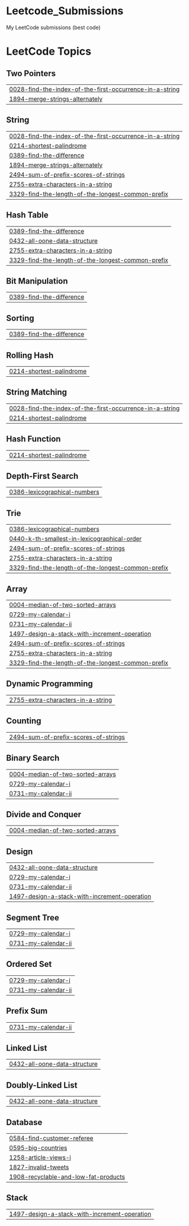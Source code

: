 # Leetcode_Submissions
My LeetCode submissions (best code)

<!---LeetCode Topics Start-->
# LeetCode Topics
## Two Pointers
|  |
| ------- |
| [0028-find-the-index-of-the-first-occurrence-in-a-string](https://github.com/ADITYAVOFFICIAL/Leetcode_Submissions/tree/master/0028-find-the-index-of-the-first-occurrence-in-a-string) |
| [1894-merge-strings-alternately](https://github.com/ADITYAVOFFICIAL/Leetcode_Submissions/tree/master/1894-merge-strings-alternately) |
## String
|  |
| ------- |
| [0028-find-the-index-of-the-first-occurrence-in-a-string](https://github.com/ADITYAVOFFICIAL/Leetcode_Submissions/tree/master/0028-find-the-index-of-the-first-occurrence-in-a-string) |
| [0214-shortest-palindrome](https://github.com/ADITYAVOFFICIAL/Leetcode_Submissions/tree/master/0214-shortest-palindrome) |
| [0389-find-the-difference](https://github.com/ADITYAVOFFICIAL/Leetcode_Submissions/tree/master/0389-find-the-difference) |
| [1894-merge-strings-alternately](https://github.com/ADITYAVOFFICIAL/Leetcode_Submissions/tree/master/1894-merge-strings-alternately) |
| [2494-sum-of-prefix-scores-of-strings](https://github.com/ADITYAVOFFICIAL/Leetcode_Submissions/tree/master/2494-sum-of-prefix-scores-of-strings) |
| [2755-extra-characters-in-a-string](https://github.com/ADITYAVOFFICIAL/Leetcode_Submissions/tree/master/2755-extra-characters-in-a-string) |
| [3329-find-the-length-of-the-longest-common-prefix](https://github.com/ADITYAVOFFICIAL/Leetcode_Submissions/tree/master/3329-find-the-length-of-the-longest-common-prefix) |
## Hash Table
|  |
| ------- |
| [0389-find-the-difference](https://github.com/ADITYAVOFFICIAL/Leetcode_Submissions/tree/master/0389-find-the-difference) |
| [0432-all-oone-data-structure](https://github.com/ADITYAVOFFICIAL/Leetcode_Submissions/tree/master/0432-all-oone-data-structure) |
| [2755-extra-characters-in-a-string](https://github.com/ADITYAVOFFICIAL/Leetcode_Submissions/tree/master/2755-extra-characters-in-a-string) |
| [3329-find-the-length-of-the-longest-common-prefix](https://github.com/ADITYAVOFFICIAL/Leetcode_Submissions/tree/master/3329-find-the-length-of-the-longest-common-prefix) |
## Bit Manipulation
|  |
| ------- |
| [0389-find-the-difference](https://github.com/ADITYAVOFFICIAL/Leetcode_Submissions/tree/master/0389-find-the-difference) |
## Sorting
|  |
| ------- |
| [0389-find-the-difference](https://github.com/ADITYAVOFFICIAL/Leetcode_Submissions/tree/master/0389-find-the-difference) |
## Rolling Hash
|  |
| ------- |
| [0214-shortest-palindrome](https://github.com/ADITYAVOFFICIAL/Leetcode_Submissions/tree/master/0214-shortest-palindrome) |
## String Matching
|  |
| ------- |
| [0028-find-the-index-of-the-first-occurrence-in-a-string](https://github.com/ADITYAVOFFICIAL/Leetcode_Submissions/tree/master/0028-find-the-index-of-the-first-occurrence-in-a-string) |
| [0214-shortest-palindrome](https://github.com/ADITYAVOFFICIAL/Leetcode_Submissions/tree/master/0214-shortest-palindrome) |
## Hash Function
|  |
| ------- |
| [0214-shortest-palindrome](https://github.com/ADITYAVOFFICIAL/Leetcode_Submissions/tree/master/0214-shortest-palindrome) |
## Depth-First Search
|  |
| ------- |
| [0386-lexicographical-numbers](https://github.com/ADITYAVOFFICIAL/Leetcode_Submissions/tree/master/0386-lexicographical-numbers) |
## Trie
|  |
| ------- |
| [0386-lexicographical-numbers](https://github.com/ADITYAVOFFICIAL/Leetcode_Submissions/tree/master/0386-lexicographical-numbers) |
| [0440-k-th-smallest-in-lexicographical-order](https://github.com/ADITYAVOFFICIAL/Leetcode_Submissions/tree/master/0440-k-th-smallest-in-lexicographical-order) |
| [2494-sum-of-prefix-scores-of-strings](https://github.com/ADITYAVOFFICIAL/Leetcode_Submissions/tree/master/2494-sum-of-prefix-scores-of-strings) |
| [2755-extra-characters-in-a-string](https://github.com/ADITYAVOFFICIAL/Leetcode_Submissions/tree/master/2755-extra-characters-in-a-string) |
| [3329-find-the-length-of-the-longest-common-prefix](https://github.com/ADITYAVOFFICIAL/Leetcode_Submissions/tree/master/3329-find-the-length-of-the-longest-common-prefix) |
## Array
|  |
| ------- |
| [0004-median-of-two-sorted-arrays](https://github.com/ADITYAVOFFICIAL/Leetcode_Submissions/tree/master/0004-median-of-two-sorted-arrays) |
| [0729-my-calendar-i](https://github.com/ADITYAVOFFICIAL/Leetcode_Submissions/tree/master/0729-my-calendar-i) |
| [0731-my-calendar-ii](https://github.com/ADITYAVOFFICIAL/Leetcode_Submissions/tree/master/0731-my-calendar-ii) |
| [1497-design-a-stack-with-increment-operation](https://github.com/ADITYAVOFFICIAL/Leetcode_Submissions/tree/master/1497-design-a-stack-with-increment-operation) |
| [2494-sum-of-prefix-scores-of-strings](https://github.com/ADITYAVOFFICIAL/Leetcode_Submissions/tree/master/2494-sum-of-prefix-scores-of-strings) |
| [2755-extra-characters-in-a-string](https://github.com/ADITYAVOFFICIAL/Leetcode_Submissions/tree/master/2755-extra-characters-in-a-string) |
| [3329-find-the-length-of-the-longest-common-prefix](https://github.com/ADITYAVOFFICIAL/Leetcode_Submissions/tree/master/3329-find-the-length-of-the-longest-common-prefix) |
## Dynamic Programming
|  |
| ------- |
| [2755-extra-characters-in-a-string](https://github.com/ADITYAVOFFICIAL/Leetcode_Submissions/tree/master/2755-extra-characters-in-a-string) |
## Counting
|  |
| ------- |
| [2494-sum-of-prefix-scores-of-strings](https://github.com/ADITYAVOFFICIAL/Leetcode_Submissions/tree/master/2494-sum-of-prefix-scores-of-strings) |
## Binary Search
|  |
| ------- |
| [0004-median-of-two-sorted-arrays](https://github.com/ADITYAVOFFICIAL/Leetcode_Submissions/tree/master/0004-median-of-two-sorted-arrays) |
| [0729-my-calendar-i](https://github.com/ADITYAVOFFICIAL/Leetcode_Submissions/tree/master/0729-my-calendar-i) |
| [0731-my-calendar-ii](https://github.com/ADITYAVOFFICIAL/Leetcode_Submissions/tree/master/0731-my-calendar-ii) |
## Divide and Conquer
|  |
| ------- |
| [0004-median-of-two-sorted-arrays](https://github.com/ADITYAVOFFICIAL/Leetcode_Submissions/tree/master/0004-median-of-two-sorted-arrays) |
## Design
|  |
| ------- |
| [0432-all-oone-data-structure](https://github.com/ADITYAVOFFICIAL/Leetcode_Submissions/tree/master/0432-all-oone-data-structure) |
| [0729-my-calendar-i](https://github.com/ADITYAVOFFICIAL/Leetcode_Submissions/tree/master/0729-my-calendar-i) |
| [0731-my-calendar-ii](https://github.com/ADITYAVOFFICIAL/Leetcode_Submissions/tree/master/0731-my-calendar-ii) |
| [1497-design-a-stack-with-increment-operation](https://github.com/ADITYAVOFFICIAL/Leetcode_Submissions/tree/master/1497-design-a-stack-with-increment-operation) |
## Segment Tree
|  |
| ------- |
| [0729-my-calendar-i](https://github.com/ADITYAVOFFICIAL/Leetcode_Submissions/tree/master/0729-my-calendar-i) |
| [0731-my-calendar-ii](https://github.com/ADITYAVOFFICIAL/Leetcode_Submissions/tree/master/0731-my-calendar-ii) |
## Ordered Set
|  |
| ------- |
| [0729-my-calendar-i](https://github.com/ADITYAVOFFICIAL/Leetcode_Submissions/tree/master/0729-my-calendar-i) |
| [0731-my-calendar-ii](https://github.com/ADITYAVOFFICIAL/Leetcode_Submissions/tree/master/0731-my-calendar-ii) |
## Prefix Sum
|  |
| ------- |
| [0731-my-calendar-ii](https://github.com/ADITYAVOFFICIAL/Leetcode_Submissions/tree/master/0731-my-calendar-ii) |
## Linked List
|  |
| ------- |
| [0432-all-oone-data-structure](https://github.com/ADITYAVOFFICIAL/Leetcode_Submissions/tree/master/0432-all-oone-data-structure) |
## Doubly-Linked List
|  |
| ------- |
| [0432-all-oone-data-structure](https://github.com/ADITYAVOFFICIAL/Leetcode_Submissions/tree/master/0432-all-oone-data-structure) |
## Database
|  |
| ------- |
| [0584-find-customer-referee](https://github.com/ADITYAVOFFICIAL/Leetcode_Submissions/tree/master/0584-find-customer-referee) |
| [0595-big-countries](https://github.com/ADITYAVOFFICIAL/Leetcode_Submissions/tree/master/0595-big-countries) |
| [1258-article-views-i](https://github.com/ADITYAVOFFICIAL/Leetcode_Submissions/tree/master/1258-article-views-i) |
| [1827-invalid-tweets](https://github.com/ADITYAVOFFICIAL/Leetcode_Submissions/tree/master/1827-invalid-tweets) |
| [1908-recyclable-and-low-fat-products](https://github.com/ADITYAVOFFICIAL/Leetcode_Submissions/tree/master/1908-recyclable-and-low-fat-products) |
## Stack
|  |
| ------- |
| [1497-design-a-stack-with-increment-operation](https://github.com/ADITYAVOFFICIAL/Leetcode_Submissions/tree/master/1497-design-a-stack-with-increment-operation) |
<!---LeetCode Topics End-->
